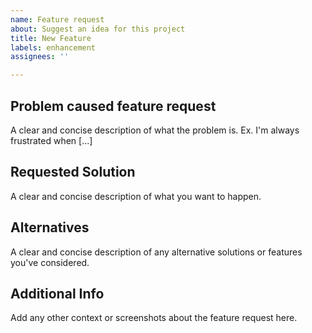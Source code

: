 ```yaml
---
name: Feature request
about: Suggest an idea for this project
title: New Feature
labels: enhancement
assignees: ''

---
```


## Problem caused feature request
A clear and concise description of what the problem is. Ex. I'm always frustrated when [...]

## Requested Solution 
A clear and concise description of what you want to happen.

## Alternatives 
A clear and concise description of any alternative solutions or features you've considered.

## Additional Info
Add any other context or screenshots about the feature request here.
